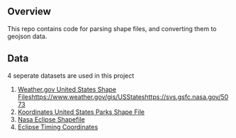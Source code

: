 ## Overview

This repo contains code for parsing shape files, and converting them to geojson data. 


## Data

4 seperate datasets are used in this project

1. [Weather.gov United States Shape Files]()https://www.weather.gov/gis/USStateshttps://svs.gsfc.nasa.gov/5073
2. [Koordinates United States Parks Shape File](https://koordinates.com/layer/113049-united-states-parks/)
3. [Nasa Eclipse Shapefile](https://svs.gsfc.nasa.gov/vis/a000000/a005000/a005073/2024eclipse_shapefiles.zip)
4. [Eclipse Timing Coordinates](https://svs.gsfc.nasa.gov/vis/a000000/a005000/a005073/cities-eclipse-2024.json)